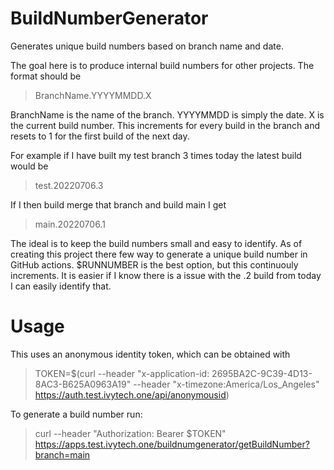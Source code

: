 # BuildNumberGenerator
Generates unique build numbers based on branch name and date.

The goal here is to produce internal build numbers for other projects. The format should be

> BranchName.YYYYMMDD.X

BranchName is the name of the branch.
YYYYMMDD is simply the date.
X is the current build number. This increments for every build in the branch and resets to 1 for the first build of the next day.

For example if I have built my test branch 3 times today the latest build would be

> test.20220706.3

If I then build merge that branch and build main I get

> main.20220706.1

The ideal is to keep the build numbers small and easy to identify. As of creating this project there few way to generate a unique build number in GitHub actions. $RUNNUMBER is the best option, but this continuouly increments. It is easier if I know there is a issue with the .2 build from today I can easily identify that.

# Usage

This uses an anonymous identity token, which can be obtained with

> TOKEN=$(curl --header "x-application-id: 2695BA2C-9C39-4D13-8AC3-B625A0963A19" --header "x-timezone:America/Los_Angeles" https://auth.test.ivytech.one/api/anonymousid)

To generate a build number run:

> curl --header "Authorization: Bearer $TOKEN" https://apps.test.ivytech.one/buildnumgenerator/getBuildNumber?branch=main
